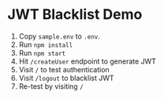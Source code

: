 # JWT Blacklist Demo

1. Copy `sample.env` to `.env`.
2. Run `npm install`
3. Run `npm start`
4. Hit `/createUser` endpoint to generate JWT
5. Visit `/` to test authentication
6. Visit `/logout` to blacklist JWT
7. Re-test by visiting `/`
